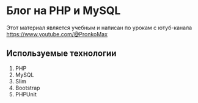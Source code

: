 # Блог на PHP и MySQL

Этот материал является учебным и написан по урокам с ютуб-канала https://www.youtube.com/@PronkoMax

## Используемые технологии
1. PHP
2. MySQL
3. Slim
4. Bootstrap
5. PHPUnit